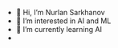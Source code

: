 - 👋 Hi, I’m Nurlan Sarkhanov
- 👀 I’m interested in AI and ML
- 🌱 I’m currently learning AI
- 

<!---
nsarkhanov/nsarkhanov is a ✨ special ✨ repository because its `README.md` (this file) appears on your GitHub profile.
You can click the Preview link to take a look at your changes.
--->
